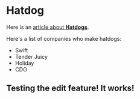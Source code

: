 # Hatdog

Here is an [article about **Hatdogs**](https://en.wikipedia.org/wiki/Hot_dog).

Here's a list of companies who make hatdogs:

- Swift
- Tender Juicy
- Holiday
- CDO

## Testing the edit feature! It works!